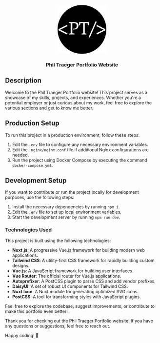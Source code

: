
<div align="center">
    <img src="assets/img/phil-traeger.png" alt="Logo" width="160" height="160">
    <h3 align="center">Phil Traeger Portfolio Website</h3>
</div>

## Description

Welcome to the Phil Traeger Portfolio website! This project serves as a showcase of my skills, projects, and experiences. Whether you're a potential employer or just curious about my work, feel free to explore the various sections and get to know me better.

## Production Setup

To run this project in a production environment, follow these steps:

1. Edit the `.env` file to configure any necessary environment variables.
2. Edit the `.nginx/nginx.conf` file if additional Nginx configurations are needed.
3. Run the project using Docker Compose by executing the command `docker-compose.yml`.

## Development Setup

If you want to contribute or run the project locally for development purposes, use the following steps:

1. Install the necessary dependencies by running `npm i`.
2. Edit the `.env` file to set up local environment variables.
3. Start the development server by running `npm run dev`.

### Technologies Used

This project is built using the following technologies:

- **Nuxt.js**: A progressive Vue.js framework for building modern web applications.
- **Tailwind CSS**: A utility-first CSS framework for rapidly building custom designs.
- **Vue.js**: A JavaScript framework for building user interfaces.
- **Vue Router**: The official router for Vue.js applications.
- **Autoprefixer**: A PostCSS plugin to parse CSS and add vendor prefixes.
- **DaisyUI**: A set of robust UI components for Tailwind CSS.
- **Nuxt Icon**: A Nuxt module for generating optimized SVG icons.
- **PostCSS**: A tool for transforming styles with JavaScript plugins.

Feel free to explore the codebase, suggest improvements, or contribute to make this portfolio even better!

Thank you for checking out the Phil Traeger Portfolio website! If you have any questions or suggestions, feel free to reach out.

Happy coding! 🚀
